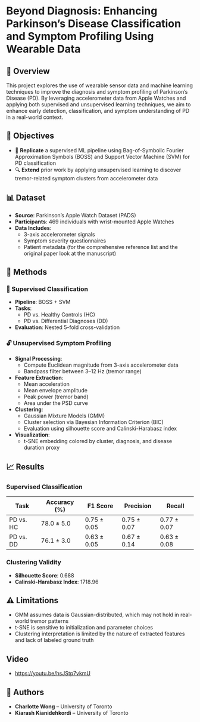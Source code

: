 # Beyond Diagnosis: Enhancing Parkinson’s Disease Classification and Symptom Profiling Using Wearable Data

## 🧠 Overview

This project explores the use of wearable sensor data and machine learning techniques to improve the diagnosis and symptom profiling of Parkinson’s Disease (PD). By leveraging accelerometer data from Apple Watches and applying both supervised and unsupervised learning techniques, we aim to enhance early detection, classification, and symptom understanding of PD in a real-world context.

## 🎯 Objectives

- 🔁 **Replicate** a supervised ML pipeline using Bag-of-Symbolic Fourier Approximation Symbols (BOSS) and Support Vector Machine (SVM) for PD classification
- 🔍 **Extend** prior work by applying unsupervised learning to discover tremor-related symptom clusters from accelerometer data

## 📊 Dataset

- **Source**: Parkinson’s Apple Watch Dataset (PADS)
- **Participants**: 469 individuals with wrist-mounted Apple Watches
- **Data Includes**:
  - 3-axis accelerometer signals
  - Symptom severity questionnaires
  - Patient metadata
(for the comprehensive reference list and the original paper look at the manuscript)

## 🧪 Methods

### 🧭 Supervised Classification

- **Pipeline**: BOSS + SVM
- **Tasks**:
  - PD vs. Healthy Controls (HC)
  - PD vs. Differential Diagnoses (DD)
- **Evaluation**: Nested 5-fold cross-validation

### 🔓 Unsupervised Symptom Profiling

- **Signal Processing**:
  - Compute Euclidean magnitude from 3-axis accelerometer data
  - Bandpass filter between 3–12 Hz (tremor range)
- **Feature Extraction**:
  - Mean acceleration
  - Mean envelope amplitude
  - Peak power (tremor band)
  - Area under the PSD curve
- **Clustering**:
  - Gaussian Mixture Models (GMM)
  - Cluster selection via Bayesian Information Criterion (BIC)
  - Evaluation using silhouette score and Calinski-Harabasz index
- **Visualization**:
  - t-SNE embedding colored by cluster, diagnosis, and disease duration proxy

## 📈 Results

### Supervised Classification

| Task      | Accuracy (%) | F1 Score | Precision | Recall |
|-----------|--------------|----------|-----------|--------|
| PD vs. HC | 78.0 ± 5.0   | 0.75 ± 0.05 | 0.75 ± 0.07 | 0.77 ± 0.07 |
| PD vs. DD | 76.1 ± 3.0   | 0.63 ± 0.05 | 0.67 ± 0.14 | 0.63 ± 0.08 |

### Clustering Validity

- **Silhouette Score**: 0.688
- **Calinski-Harabasz Index**: 1718.96

## ⚠️ Limitations

- GMM assumes data is Gaussian-distributed, which may not hold in real-world tremor patterns
- t-SNE is sensitive to initialization and parameter choices
- Clustering interpretation is limited by the nature of extracted features and lack of labeled ground truth

## Video
- https://youtu.be/hsJStp7vkmU

## 👥 Authors

- **Charlotte Wong** – University of Toronto  
- **Kiarash Kianidehkordi** – University of Toronto


